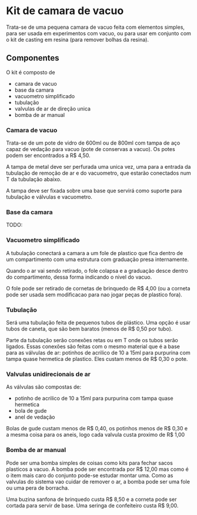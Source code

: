 # Kit de camara de vacuo

Trata-se de uma pequena camara de vacuo feita com elementos simples, para ser usada em experimentos com vacuo, ou para usar em conjunto com o kit de casting em resina
(para remover bolhas da resina).

## Componentes

O kit é composto de 
- camara de vacuo
- base da camara
- vacuometro simplificado
- tubulação
- valvulas de ar de direção unica
- bomba de ar manual

### Camara de vacuo
Trata-se de um pote de vidro de 600ml ou de 800ml com tampa de aço capaz de vedação para vacuo (pote de conservas a vacuo). Os potes podem ser
encontrados a R$ 4,50.

A tampa de metal deve ser perfurada uma unica vez, uma para a entrada da tubulação de remoção de ar e do vacuometro, que estarão
conectados num T da tubulação abaixo.

A tampa deve ser fixada sobre uma base que servirá como suporte para tubulação e válvulas e vacuometro.

### Base da camara
TODO: 

### Vacuometro simplificado
A tubulação conectará a camara a um fole de plastico que fica dentro de um compartimento com uma estrutura com graduação 
presa internamente.

Quando o ar vai sendo retirado, o fole colapsa e a graduação desce dentro do compartimento, dessa forma indicando o nivel do vacuo.

O fole pode ser retirado de cornetas de brinquedo de R$ 4,00 (ou a corneta pode ser usada sem modificacao para nao jogar
peças de plastico fora).

### Tubulação
Será uma tubulação feita de pequenos tubos de plástico. Uma opção é usar tubos de caneta, que são bem baratos (menos de R$ 0,50 por tubo).

Parte da tubulação serão conexões retas ou em T onde os tubos serão ligados. Essas conexões são feitas com o mesmo material que é a base
para as válvulas de ar: potinhos de acrilico de 10 a 15ml para purpurina com tampa quase hermetica de plastico. Eles custam menos de R$ 0,30 o pote.

### Valvulas unidirecionais de ar
As válvulas são compostas de:
- potinho de acrilico de 10 a 15ml para purpurina com tampa quase hermetica
- bola de gude
- anel de vedação

Bolas de gude custam menos de R$ 0,40, os potinhos menos de R$ 0,30 e a mesma coisa para os aneis, logo cada valvula custa proximo de R$ 1,00

### Bomba de ar manual
Pode ser uma bomba simples de coisas como kits para fechar sacos plasticos a vacuo. A bomba pode ser encontrada por R$ 12,00 mas como é o item mais caro
do conjunto pode-se estudar montar uma. Como as valvulas do sistema vao cuidar de remover o ar, a bomba pode ser uma fole ou uma pera de borracha.

Uma buzina sanfona de brinquedo custa R$ 8,50 e a corneta pode ser cortada para servir de base.
Uma seringa de confeiteiro custa R$ 9,00.



